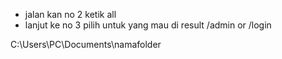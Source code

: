 - jalan kan no 2
  ketik all
- lanjut ke no 3
 pilih untuk yang mau di result /admin or /login

C:\Users\PC\Documents\namafolder
